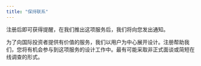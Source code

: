 ```yaml
---
title: "保持联系"
---
```


注册后即可获得提醒，在我们推出这项服务后，我们将向您发出通知。

为了向国际投资者提供有价值的服务，我们以用户为中心展开设计。注册帮助我们，您将有机会参与到这项服务的设计工作中。最有可能采取非正式面谈或简短在线调查的形式。



